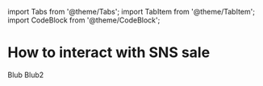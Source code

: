 import Tabs from '@theme/Tabs';
import TabItem from '@theme/TabItem';
import CodeBlock from '@theme/CodeBlock';

# How to interact with SNS sale

<Tabs>
  <TabItem value="frontend" label='SNS Frontend'>
Blub
  </TabItem>
  <TabItem value="refs" label='References'>
Blub2
  </TabItem>
</Tabs>